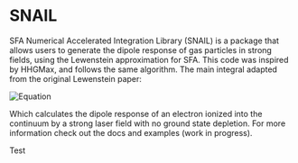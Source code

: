 # SNAIL
SFA Numerical Accelerated Integration Library (SNAIL) is a package that allows users to generate the dipole response of gas particles in strong fields, using the Lewenstein approximation for SFA.
This code was inspired by HHGMax, and follows the same algorithm. The main integral adapted from the original Lewenstein paper:

![Equation](https://latex.codecogs.com/svg.image?\inline&space;{\color{white}d(t)=-i\cdot&space;e_x\int_{0}^{\tau_{max}}d\tau\;\omega(\tau)\cdot\left(\frac{\pi}{\epsilon&plus;i\tau/2}\right)^{3/2}\cdot[\mathbf{E}(t)\cdot\mathbf{D}(\mathbf{p}_s(t,\tau)-\mathbf{A}(t-\tau))]\times&space;exp(-iS_s(t,\tau))\cdot\mathbf{D^*}(\mathbf{p}_s(t,\tau)-\mathbf{A}(t))&plus;c.c.})

Which calculates the dipole response of an electron ionized into the continuum by a strong laser field with no ground state depletion. For more information check out the docs and examples (work in progress).

Test

